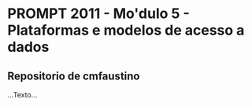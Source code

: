 # PROMPT 2011 - Mo'dulo 5 - Plataformas e modelos de acesso a dados

## Repositorio de cmfaustino

...Texto...
